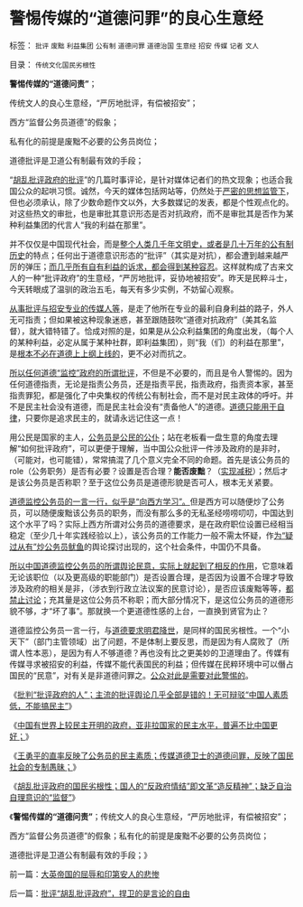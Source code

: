 # 警惕传媒的“道德问罪”的良心生意经

标签： `批评` `废黜` `利益集团` `公有制` `道德问罪` `道德治国` `生意经` `招安` `传媒` `记者` `文人` 

目录： `传统文化国民劣根性`

**警惕传媒的“道德问责”**；

传统文人的良心生意经，“严厉地批评，有偿被招安”；

西方“监督公务员道德”的假象；

私有化的前提是废黜不必要的公务员岗位；

道德批评是卫道公有制最有效的手段；

“[胡乱批评政府的批评](../../../2011/8/15/胡乱批评政府的国民劣根性.md)”的几篇时事评论，是针对媒体记者们的热文现象；也适合我国公众的起哄习惯。诚然，今天的媒体包括网站等，仍然处于[严密的思想监管下](../../../2010/3/3/《大义觉迷录》监督舆论.md)，但也必须承认，除了少数命题作文以外，大多数媒记的发表，都是个性观点化的。对这些热文的审批，也是审批其意识形态是否对抗政府，而不是审批其是否作为某种利益集团的代言人“我的利益在那里”。

并不仅仅是中国现代社会，而是[整个人类几千年文明史，或者是几十万年的公有制历史](../../../2011/8/11/文明史即资本主义史；人类社会＝（奴隶制＋资本主义）.md)的特点；任何出于道德意识形态的“批评”（其实是对抗），都会遭到越来越严厉的弹压；[而几乎所有自有利益的诉求，都会得到某种容忍](../../../2011/2/22/中国传统文化愚昧的社会建构主义.md)。这样就构成了古来文人的一种“批评政府”的生意经，“严厉地批评，妥协地被招安”。昨天是民粹斗士，今天转眼成了温驯的政治五毛，每天有多少实例，不妨留心观察。

[从事批评与招安专业的传媒人等](http://hi.baidu.com/darthchn/blog/item/9beb3ed7568e222206088b05.html)，是走了他所在专业的最利自身利益的路子，外人无可指责；但如果被这种现象迷惑，甚至跟随鼓吹“道德对抗政府”（美其名监督），就大错特错了。恰成对照的是，如果是从公众利益集团的角度出发，（每个人的某种利益，必定从属于某种社群，即利益集团），则“我（们）的利益在那里”，是[根本不必在道德上上纲上线的](../../../2010/3/26/道德治国“上纲上线”和中庸之道“减纲下线”.md)，更不必对而抗之。

[所以任何道德“监控”政府的所谓批评](../../../2010/4/16/朋党相援之“你是咱们一伙的吗”.md)，不但是不必要的，而且是令人警惕的。因为任何道德指责，无论是指责公务员，还是指责平民，指责政府，指责资本家，甚至指责罪犯，都是强化了中央集权的传统公有制社会，而不是对民主政体的呼吁。并不是民主社会没有道德，而是民主社会没有“责备他人”的道德。[道德只能用于自律](../../../2010/6/23/“讲道德者”最缺德.md)，只要你是追求民主的，就请永远记住这一点！

用公民是国家的主人，[公务员是公民的公仆](../../../2009/12/6/公务员，即公共服务从业员.md)；站在老板看一盘生意的角度去理解“如何批评政府”，可以更便于理解，当中国公众批评一件涉及政府的是非时，（可能对，也可能错），常常搞混了几个意义完全不同的命题。首先是该公务员的role（公务职务）是否有必要？设置是否合理？**能否废黜**？（[实现减税](../../../2011/6/21/讲政治的保障房中的凯恩斯主义.md)）；然后才是该公务员是否称职？至于这位公务员是道德形貌是否可人，根本无关紧要。

[道德监控公务员的一言一行，似乎是“向西方学习”。](../../../2010/9/13/中国特色的舆论监督.md)但是西方可以随便炒了公务员，可以随便废黜该公务员的职务，而没有那么多的无私圣经唠唠叨叨，中国达到这个水平了吗？实际上西方所谓对公务员的道德要求，是在政府职位设置已经相当稳定（至少几十年实践经验以上），该公务员的工作能力一般不需太怀疑，作[为“疑过从有”炒公务员鱿鱼](../../../2010/7/23/疑过从有得廉政，疑罪从无保平安.md)的舆论探讨出现的，这个社会条件，中国仍不具备。

[所以中国道德监控公务员的所谓舆论民意，实际上就起到了相反的作用](../../../2009/10/9/完全相反的是非标准.md)，它意味着无论该职位（以及更高级的职能部门）是否设置合理，是否因为设置不合理才导致涉及政府的相关是非，（涉衣到行政立法议案的民意讨论），是否应该废黜等等，[都禁止讨论](../../../2010/3/2/封建社会的权力世袭.md)；充其量是这位公务员不称职；而大部分情况下，是这位公务员的道德形貌不够，才“坏了事”。那就换一个更道德性感的上台，一直换到贤官为止？

道德监控公务员一言一行，与[道德要求明君降世](../../../2009/3/6/民主就是&quot;民众自主本身事务&quot;；社区自治的最大风险.md)，是同样的国民劣根性。一个“小天下”（部门主管领域）出了问题，不是体制上要反思，而是因为有人腐败了（所谓人性本恶），是因为有人不够道德？再也没有比之更美妙的卫道理由了。传媒有传媒寻求被招安的利益，传媒不能代表国民的利益；但传媒在民粹环境中可以僭占国民的“民意”，对有关是非道德问罪之。[公众对此是需要对此警惕的](../../../2009/10/9/民意就是民主吗？可定制的民意呢？.md)。

《[批判“批评政府的人”；主流的批评舆论几乎全部是错的！无可辩驳“中国人素质低，不能搞民主”](../../../2011/8/13/批评“批评政府的人”.md)》

《[中国有世界上较民主开明的政府，亚非拉国家的民主水平，普遍不比中国更好；](../../../2011/8/13/中国在世界上相对民主和开明.md)》

《[王勇平的直率反映了公务员的民主素质；传媒道德卫士的道德问罪，反映了国民社会的专制愚昧；](../../../2011/8/15/王勇平直率“反正我信了”难道有错吗？.md)》

《[胡乱批评政府的国民劣根性；国人的“反政府情结”即文革“造反精神”；缺乏自治自理意识的“监督”](../../../2011/8/15/胡乱批评政府的国民劣根性.md)》

《**警惕传媒的“道德问责”**；传统文人的良心生意经，“严厉地批评，有偿被招安”；

西方“监督公务员道德”的假象；私有化的前提是废黜不必要的公务员岗位；

道德批评是卫道公有制最有效的手段；》

前一篇：[大英帝国的屈辱和印第安人的悲惨](../../../2011/8/15/大英帝国的屈辱和印第安人的悲惨.md)

后一篇：[批评“胡乱批评政府”，捍卫的是言论的自由](../../../2011/8/16/批评“胡乱批评政府”，捍卫的是言论的自由.md)